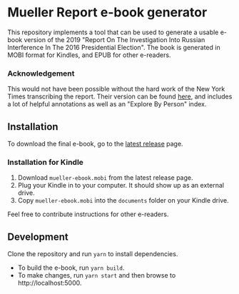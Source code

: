 # Mueller Report e-book generator

This repository implements a tool that can be used to generate a usable e-book version of the 2019 "Report On The Investigation Into Russian Interference In The 2016 Presidential Election".  The book is generated in MOBI format for Kindles, and EPUB for other e-readers.

### Acknowledgement

This would not have been possible without the hard work of the New York Times transcribing the report.  Their version can be found [here](https://www.nytimes.com/interactive/2019/04/18/us/politics/mueller-report-document.html), and includes a lot of helpful annotations as well as an "Explore By Person" index.

## Installation

To download the final e-book, go to the [latest release](https://github.com/jonscheiding/mueller-report-ebook-generator/releases/latest) page.

### Installation for Kindle

1. Download `mueller-ebook.mobi` from the latest release page.
2. Plug your Kindle in to your computer.  It should show up as an external drive.
3. Copy `mueller-ebook.mobi` into the `documents` folder on your Kindle drive.

Feel free to contribute instructions for other e-readers.

## Development

Clone the repository and run `yarn` to install dependencies.

- To build the e-book, run `yarn build`.
- To make changes, run `yarn start` and then browse to http://localhost:5000.

